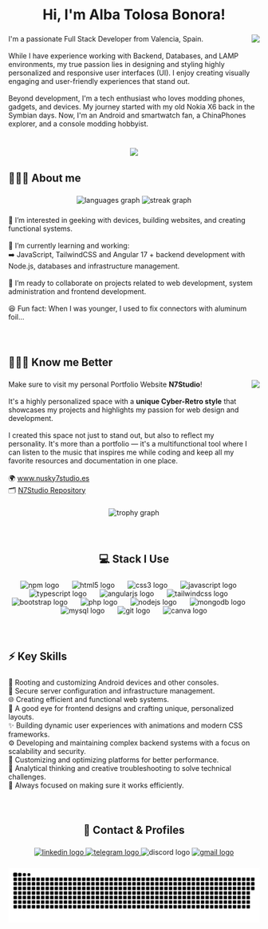 <h1 align="center">Hi, I'm <b>Alba Tolosa Bonora</b>!</h1>

###

<img align="right" height="90" src="https://media.tenor.com/qN1R94E7NVgAAAAj/welcome-images.gif"  />

###

<p align="left">I'm a passionate Full Stack Developer from Valencia, Spain.<br><br>While I have experience working with Backend, Databases, and LAMP environments, my true passion lies in designing and styling highly personalized and responsive user interfaces (UI). I enjoy creating visually engaging and user-friendly experiences that stand out.<br><br>Beyond development, I'm a tech enthusiast who loves modding phones, gadgets, and devices. My journey started with my old Nokia X6 back in the Symbian days. Now, I'm an Android and smartwatch fan, a ChinaPhones explorer, and a console modding hobbyist.</p>

###

<br clear="both">

<div align="center">
  <img height="270" src="https://nusky7studio.es/img/portfolioScreenshots/workGif.gif"  />
</div>

###

<h2 align="left">👩🏼‍💻 About me</h2>

###

<div align="center">
  <img src="https://github-readme-stats.vercel.app/api/top-langs?username=Nusky7&locale=en&hide_title=false&layout=compact&card_width=320&langs_count=6&theme=radical&hide_border=true&order=2" height="150" alt="languages graph"  />
  <img src="https://streak-stats.demolab.com?user=Nusky7&locale=en&mode=daily&theme=radical&hide_border=true&border_radius=10&order=3" height="150" alt="streak graph"  />
</div>

###

<p align="left">👀 I’m interested in geeking with devices, building websites, and creating functional systems.<br><br>🌱 I’m currently learning and working:<br>➡️ JavaScript, TailwindCSS and Angular 17 + backend development with Node.js, databases and infrastructure management.<br><br>💞️ I’m ready to collaborate on projects related to web development, system administration and frontend development.<br><br>😆 Fun fact: When I was younger, I used to fix connectors with aluminum foil...</p>

###

<br clear="both">

<h2 align="left">🙋🏼‍♀️ Know me Better</h2>

###

<img align="right" height="210" src="https://nusky7studio.es/img/n7s.png"  />

###

<p align="left">Make sure to visit my personal Portfolio Website <b>N7Studio</b>!<br><br>It's a highly personalized space with a <b>unique Cyber-Retro style</b> that <br>showcases my projects and highlights my passion for web design and development.<br><br>I created this space not just to stand out, but also to reflect my personality. It's more than a portfolio — it's a multifunctional tool where I can listen to the music that inspires me while coding and keep all my favorite resources and documentation in one place.<br><br>🌍 <a href="https://nusky7studio.es" target="_blank">www.nusky7studio.es</a><br>🗂️ <a href="https://github.com/Nusky7/my-portfolio" target="_blank">N7Studio Repository</a></p>

###

<div align="center">
  <img src="https://github-profile-trophy.vercel.app?username=Nusky7&theme=radical&column=3&row=1&margin-w=8&margin-h=8&no-bg=true&no-frame=true&order=4" height="150" alt="trophy graph"  />
</div>

###

<br clear="both">

<h2 align="center">💻 Stack I Use</h2>

###

<div align="center">
  <img src="https://cdn.simpleicons.org/npm/CB3837" height="40" alt="npm logo"  />
  <img width="18" />
  <img src="https://skillicons.dev/icons?i=html" height="40" alt="html5 logo"  />
  <img width="18" />
  <img src="https://skillicons.dev/icons?i=css" height="40" alt="css3 logo"  />
  <img width="18" />
  <img src="https://skillicons.dev/icons?i=js" height="40" alt="javascript logo"  />
  <img width="18" />
  <img src="https://skillicons.dev/icons?i=ts" height="40" alt="typescript logo"  />
  <img width="18" />
  <img src="https://skillicons.dev/icons?i=angular" height="40" alt="angularjs logo"  />
  <img width="18" />
  <img src="https://skillicons.dev/icons?i=tailwind" height="40" alt="tailwindcss logo"  />
  <img width="18" />
  <img src="https://skillicons.dev/icons?i=bootstrap" height="40" alt="bootstrap logo"  />
  <img width="18" />
  <img src="https://skillicons.dev/icons?i=php" height="40" alt="php logo"  />
  <img width="18" />
  <img src="https://skillicons.dev/icons?i=nodejs" height="40" alt="nodejs logo"  />
  <img width="18" />
  <img src="https://skillicons.dev/icons?i=mongodb" height="40" alt="mongodb logo"  />
  <img width="18" />
  <img src="https://skillicons.dev/icons?i=mysql" height="40" alt="mysql logo"  />
  <img width="18" />
  <img src="https://skillicons.dev/icons?i=git" height="40" alt="git logo"  />
  <img width="18" />
  <img src="https://cdn.simpleicons.org/canva/00C4CC" height="40" alt="canva logo"  />
</div>

###

<br clear="both">

<h2 align="left">⚡ Key Skills</h2>

###

<p align="left">🤖 Rooting and customizing Android devices and other consoles.<br>📡 Secure server configuration and infrastructure management.<br>🌐 Creating efficient and functional web systems.<br>🎨 A good eye for frontend designs and crafting unique, personalized layouts.<br>✨ Building dynamic user experiences with animations and modern CSS frameworks.<br>⚙️ Developing and maintaining complex backend systems with a focus on scalability and security.<br>📱 Customizing and optimizing platforms for better performance.<br>🧠 Analytical thinking and creative troubleshooting to solve technical challenges.<br>🎯 Always focused on making sure it works efficiently.</p>

###

<br clear="both">

<h2 align="center">📨 Contact & Profiles</h2>

###

<div align="center">
  <a href="https://es.linkedin.com/in/alba-tolosa-bonora-792b7a291" target="_blank">
    <img src="https://img.shields.io/static/v1?message=LinkedIn&logo=linkedin&label=&color=0077B5&logoColor=white&labelColor=&style=for-the-badge" height="40" alt="linkedin logo"  />
  </a>
  <a href="https://t.me/Nusky_7" target="_blank">
    <img src="https://img.shields.io/static/v1?message=Telegram&logo=telegram&label=&color=2CA5E0&logoColor=white&labelColor=&style=for-the-badge" height="40" alt="telegram logo"  />
  </a>
  <img src="https://img.shields.io/static/v1?message=Discord&logo=discord&label=&color=7289DA&logoColor=white&labelColor=&style=for-the-badge" height="40" alt="discord logo"  />
  <a href="mailto:4lbawork@gmail.com" target="_blank">
    <img src="https://img.shields.io/static/v1?message=Gmail&logo=gmail&label=&color=D14836&logoColor=white&labelColor=&style=for-the-badge" height="40" alt="gmail logo"  />
  </a>
</div>

###

<img src="https://raw.githubusercontent.com/Nusky7/Nusky7/output/snake.svg" alt="Snake animation" />

###
